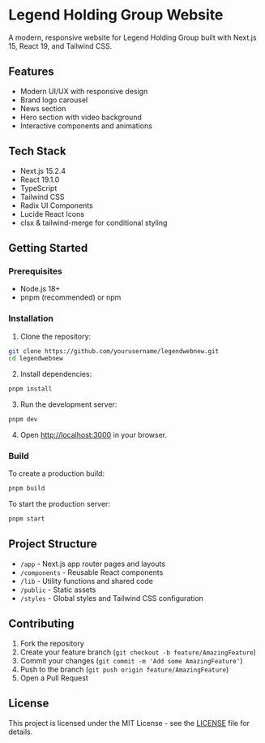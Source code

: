 # Legend Holding Group Website

A modern, responsive website for Legend Holding Group built with Next.js 15, React 19, and Tailwind CSS.

## Features

- Modern UI/UX with responsive design
- Brand logo carousel
- News section
- Hero section with video background
- Interactive components and animations

## Tech Stack

- Next.js 15.2.4
- React 19.1.0
- TypeScript
- Tailwind CSS
- Radix UI Components
- Lucide React Icons
- clsx & tailwind-merge for conditional styling

## Getting Started

### Prerequisites

- Node.js 18+
- pnpm (recommended) or npm

### Installation

1. Clone the repository:

```bash
git clone https://github.com/yourusername/legendwebnew.git
cd legendwebnew
```

2. Install dependencies:

```bash
pnpm install
```

3. Run the development server:

```bash
pnpm dev
```

4. Open [http://localhost:3000](http://localhost:3000) in your browser.

### Build

To create a production build:

```bash
pnpm build
```

To start the production server:

```bash
pnpm start
```

## Project Structure

- `/app` - Next.js app router pages and layouts
- `/components` - Reusable React components
- `/lib` - Utility functions and shared code
- `/public` - Static assets
- `/styles` - Global styles and Tailwind CSS configuration

## Contributing

1. Fork the repository
2. Create your feature branch (`git checkout -b feature/AmazingFeature`)
3. Commit your changes (`git commit -m 'Add some AmazingFeature'`)
4. Push to the branch (`git push origin feature/AmazingFeature`)
5. Open a Pull Request

## License

This project is licensed under the MIT License - see the [LICENSE](LICENSE) file for details.
